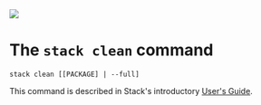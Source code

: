 <div class="hidden-warning"><a href="https://docs.haskellstack.org/"><img src="https://cdn.jsdelivr.net/gh/commercialhaskell/stack/doc/img/hidden-warning.svg"></a></div>

# The `stack clean` command

~~~text
stack clean [[PACKAGE] | --full]
~~~

This command is described in Stack's introductory [User's Guide](GUIDE.md).
